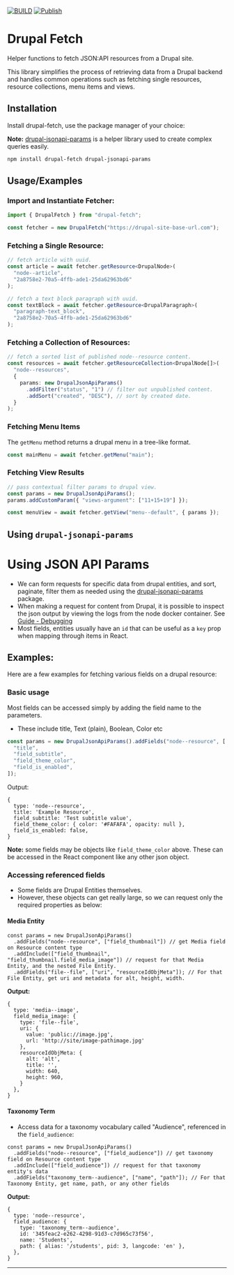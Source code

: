[![BUILD](https://github.com/TariqSaiyad/drupal-fetch/actions/workflows/main.yml/badge.svg)](https://github.com/TariqSaiyad/drupal-fetch/actions/workflows/main.yml) [![Publish](https://github.com/TariqSaiyad/drupal-fetch/actions/workflows/publish.yml/badge.svg)](https://github.com/TariqSaiyad/drupal-fetch/actions/workflows/publish.yml)

# Drupal Fetch

Helper functions to fetch JSON:API resources from a Drupal site.

This library simplifies the process of retrieving data from a Drupal backend and handles common operations such as fetching single resources, resource collections, menu items and views.

## Installation

Install drupal-fetch, use the package manager of your choice:

**Note:** [drupal-jsonapi-params](https://www.npmjs.com/package/drupal-jsonapi-params) is a helper library used to create complex queries easily.

```bash
npm install drupal-fetch drupal-jsonapi-params
```

## Usage/Examples

### Import and Instantiate Fetcher:

```typescript
import { DrupalFetch } from "drupal-fetch";

const fetcher = new DrupalFetch("https://drupal-site-base-url.com");
```

### Fetching a Single Resource:

```typescript
// fetch article with uuid.
const article = await fetcher.getResource<DrupalNode>(
  "node--article",
  "2a8758e2-70a5-4ffb-ade1-25da62963bd6"
);

// fetch a text block paragraph with uuid.
const textBlock = await fetcher.getResource<DrupalParagraph>(
  "paragraph-text_block",
  "2a8758e2-70a5-4ffb-ade1-25da62963bd6"
);
```

### Fetching a Collection of Resources:

```typescript
// fetch a sorted list of published node--resource content.
const resources = await fetcher.getResourceCollection<DrupalNode[]>(
  "node--resources",
  {
    params: new DrupalJsonApiParams()
      .addFilter("status", "1") // filter out unpublished content.
      .addSort("created", "DESC"), // sort by created date.
  }
);
```

### Fetching Menu Items

The `getMenu` method returns a drupal menu in a tree-like format.

```typescript
const mainMenu = await fetcher.getMenu("main");
```

### Fetching View Results

```typescript
// pass contextual filter params to drupal view.
const params = new DrupalJsonApiParams();
params.addCustomParam({ "views-argument": ["11+15+19"] });

const menuView = await fetcher.getView("menu--default", { params });
```

## Using `drupal-jsonapi-params`

# Using JSON API Params

- We can form requests for specific data from drupal entities, and sort, paginate, filter them as needed using the [drupal-jsonapi-params](https://www.npmjs.com/package/drupal-jsonapi-params) package.
- When making a request for content from Drupal, it is possible to inspect the json output by viewing the logs from the node docker container. See [Guide - Debugging](#debugging)
- Most fields, entities usually have an `id` that can be useful as a `key` prop when mapping through items in React.

## Examples:

Here are a few examples for fetching various fields on a drupal resource:

### Basic usage

Most fields can be accessed simply by adding the field name to the parameters.

- These include title, Text (plain), Boolean, Color etc

```typescript
const params = new DrupalJsonApiParams().addFields("node--resource", [
  "title",
  "field_subtitle",
  "field_theme_color",
  "field_is_enabled",
]);
```

Output:

```tsx
{
  type: 'node--resource',
  title: 'Example Resource',
  field_subtitle: 'Test subtitle value',
  field_theme_color: { color: '#FAFAFA', opacity: null },
  field_is_enabled: false,
}
```

**Note:** some fields may be objects like `field_theme_color` above. These can be accessed in the React component like any other json object.

### Accessing referenced fields

- Some fields are Drupal Entities themselves.
- However, these objects can get really large, so we can request only the required properties as below:

#### Media Entity

```tsx
const params = new DrupalJsonApiParams()
  .addFields("node--resource", ["field_thumbnail"]) // get Media field on Resource content type
  .addInclude(["field_thumbnail", "field_thumbnail.field_media_image"]) // request for that Media Entity, and the nested File Entity.
  .addFields("file--file", ["uri", "resourceIdObjMeta"]); // For that File Entity, get uri and metadata for alt, height, width.
```

**Output:**

```tsx
{
  type: 'media--image',
  field_media_image: {
    type: 'file--file',
    uri: {
      value: 'public://image.jpg',
      url: 'http://site/image-pathimage.jpg'
    },
    resourceIdObjMeta: {
      alt: 'alt',
      title: '',
      width: 640,
      height: 960,
    }
  },
}
```

#### Taxonomy Term

- Access data for a taxonomy vocabulary called "Audience", referenced in the `field_audience`:

```tsx
const params = new DrupalJsonApiParams()
  .addFields("node--resource", ["field_audience"]) // get taxonomy field on Resource content type
  .addInclude(["field_audience"]) // request for that taxonomy entity's data
  .addFields("taxonomy_term--audience", ["name", "path"]); // For that Taxonomy Entity, get name, path, or any other fields
```

**Output:**

```tsx
{
  type: 'node--resource',
  field_audience: {
    type: 'taxonomy_term--audience',
    id: '345feac2-e262-4298-91d3-c7d965c73f56',
    name: 'Students',
    path: { alias: '/students', pid: 3, langcode: 'en' },
  },
}
```

---
